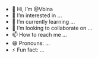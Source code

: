 - 👋 Hi, I’m @Vbina
- 👀 I’m interested in ...
- 🌱 I’m currently learning ...
- 💞️ I’m looking to collaborate on ...
- 📫 How to reach me ...
- 😄 Pronouns: ...
- ⚡ Fun fact: ...

<!---
Vbina/Vbina is a ✨ special ✨ repository because its `README.md` (this file) appears on your GitHub profile.
You can click the Preview link to take a look at your changes.
--->
